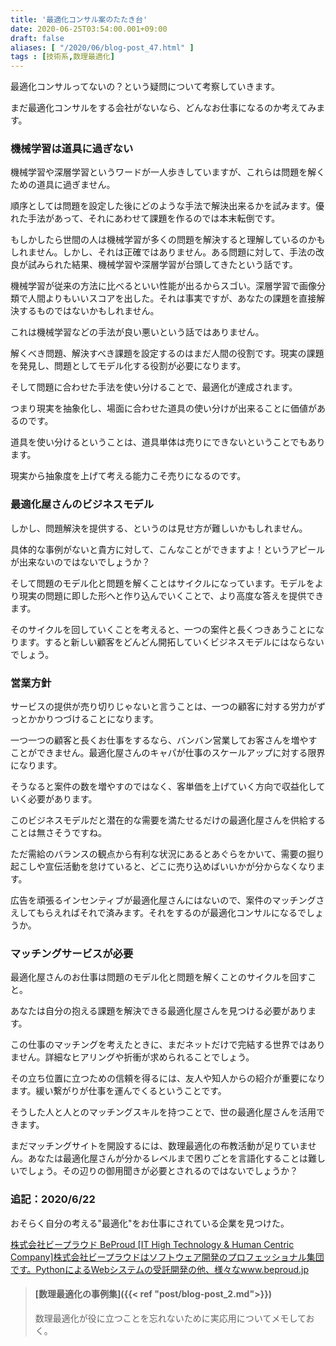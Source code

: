 ```yaml
---
title: '最適化コンサル案のたたき台'
date: 2020-06-25T03:54:00.001+09:00
draft: false
aliases: [ "/2020/06/blog-post_47.html" ]
tags : [技術系,数理最適化]
---
```


最適化コンサルってないの？という疑問について考察していきます。

まだ最適化コンサルをする会社がないなら、どんなお仕事になるのか考えてみます。



### 機械学習は道具に過ぎない

機械学習や深層学習というワードが一人歩きしていますが、これらは問題を解くための道具に過ぎません。

順序としては問題を設定した後にどのような手法で解決出来るかを試みます。優れた手法があって、それにあわせて課題を作るのでは本末転倒です。

もしかしたら世間の人は機械学習が多くの問題を解決すると理解しているのかもしれません。しかし、それは正確ではありません。ある問題に対して、手法の改良が試みられた結果、機械学習や深層学習が台頭してきたという話です。

機械学習が従来の方法に比べるといい性能が出るからスゴい。深層学習で画像分類で人間よりもいいスコアを出した。それは事実ですが、あなたの課題を直接解決するものではないかもしれません。  

これは機械学習などの手法が良い悪いという話ではありません。

解くべき問題、解決すべき課題を設定するのはまだ人間の役割です。現実の課題を発見し、問題としてモデル化する役割が必要になります。

そして問題に合わせた手法を使い分けることで、最適化が達成されます。

つまり現実を抽象化し、場面に合わせた道具の使い分けが出来ることに価値があるのです。

道具を使い分けるということは、道具単体は売りにできないということでもあります。

現実から抽象度を上げて考える能力こそ売りになるのです。

### 最適化屋さんのビジネスモデル

しかし、問題解決を提供する、というのは見せ方が難しいかもしれません。

具体的な事例がないと貴方に対して、こんなことができますよ！というアピールが出来ないのではないでしょうか？

そして問題のモデル化と問題を解くことはサイクルになっています。モデルをより現実の問題に即した形へと作り込んでいくことで、より高度な答えを提供できます。

そのサイクルを回していくことを考えると、一つの案件と長くつきあうことになります。すると新しい顧客をどんどん開拓していくビジネスモデルにはならないでしょう。  

### 営業方針

サービスの提供が売り切りじゃないと言うことは、一つの顧客に対する労力がずっとかかりつづけることになります。

一つ一つの顧客と長くお仕事をするなら、バンバン営業してお客さんを増やすことができません。最適化屋さんのキャパが仕事のスケールアップに対する限界になります。

そうなると案件の数を増やすのではなく、客単価を上げていく方向で収益化していく必要があります。

このビジネスモデルだと潜在的な需要を満たせるだけの最適化屋さんを供給することは無さそうですね。  

ただ需給のバランスの観点から有利な状況にあるとあぐらをかいて、需要の掘り起こしや宣伝活動を怠けていると、どこに売り込めばいいかが分からなくなります。

広告を頑張るインセンティブが最適化屋さんにはないので、案件のマッチングさえしてもらえればそれで済みます。それをするのが最適化コンサルになるでしょうか。

### マッチングサービスが必要  

最適化屋さんのお仕事は問題のモデル化と問題を解くことのサイクルを回すこと。

あなたは自分の抱える課題を解決できる最適化屋さんを見つける必要があります。

この仕事のマッチングを考えたときに、まだネットだけで完結する世界ではありません。詳細なヒアリングや折衝が求められることでしょう。

その立ち位置に立つための信頼を得るには、友人や知人からの紹介が重要になります。緩い繋がりが仕事を運んでくるということです。

そうした人と人とのマッチングスキルを持つことで、世の最適化屋さんを活用できます。  

まだマッチングサイトを開設するには、数理最適化の布教活動が足りていません。あなたは最適化屋さんが分かるレベルまで困りごとを言語化することは難しいでしょう。その辺りの御用聞きが必要とされるのではないでしょうか？

### 追記：2020/6/22

おそらく自分の考える"最適化"をお仕事にされている企業を見つけた。

[株式会社ビープラウド BeProud \[IT High Technology & Human Centric Company\]株式会社ビープラウドはソフトウェア開発のプロフェッショナル集団です。PythonによるWebシステムの受託開発の他、様々なwww.beproud.jp](https://www.beproud.jp/)[](https://www.beproud.jp/)

  

  

> #### [数理最適化の事例集]({{< ref "post/blog-post_2.md">}})
> 
> 数理最適化が役に立つことを忘れないために実応用についてメモしておく。